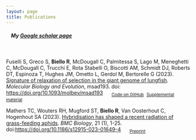 ```yaml
---
layout: page
title: Publications
---
```


##### &nbsp;&nbsp;&nbsp; My [Google scholar page](https://scholar.google.com/citations?user=yTnUnBEAAAAJ&hl=en)

&nbsp;

Fuselli S, Greco S, **Biello R**, McDougall C, Palmitessa S, Lago M, Meneghetti C, McDougall C, Trucchi E, Rota Stabelli O, Biscotti AM, Schmidt DJ, Roberts DT, Espinoza T, Hughes JM, Ometto L, Gerdol M, Bertorelle G (2023). [Signature of relaxation of selection in the giant genome of lungfish](https://academic.oup.com/mbe/article/40/9/msad193/7261328?login=false). *Molecular Biology and Evolution*, msad193. doi: https://doi.org/10.1093/molbev/msad193
&nbsp;&nbsp;&nbsp;&nbsp; <sub>[Code on GitHub](https://github.com/rsbiello/Lungfish_relax)</sub> &nbsp;<sub>[Supplemental material](https://oup.silverchair-cdn.com/oup/backfile/Content_public/Journal/mbe/40/9/10.1093_molbev_msad193/1/msad193_supplementary_data.pdf?Expires=1698590171&Signature=CyDBqhhlssbD4zdiLuLKfjPpxSF4HByeB5POlCw5IexfyzqSpclWYEDP8CqT6jfLX0TDaWZkfua7SyjK0rXvZgcV-kd~vylpCo9bQQ9mVGb5gSoJzxVOOu~sn1m3qfX~Dndx0WyWg9myWo2-CSJU0wPtmBPqr7SQjKRBR~jX1jZdVSKsT8WihpOj1ObZezb4x0rRFNim7CCpL-keId08pUYB01NvQht6EoRayV3eAnQmsfXC10aw8f4IkMwV-wepOgAMUilsHffF6-3cRzGzwO9PugVuEgK0DCFSc28rMm2yi~PqE2IT1bhAex0sKqy7zKjXuSXbj0uDOAOdy88Ipw__&Key-Pair-Id=APKAIE5G5CRDK6RD3PGA)</sub>

Mathers TC, Wouters RH, Mugford ST, **Biello R**, Van Oosterhout C, Hogenhout SA (2023). [Hybridisation has shaped a recent radiation of grass-feeding aphids](https://bmcbiol.biomedcentral.com/articles/10.1186/s12915-023-01649-4). *BMC Biology*, 21 (1), 1-25. doi:https://doi.org/10.1186/s12915-023-01649-4
&nbsp;&nbsp;&nbsp;&nbsp; <sub>[Preprint](https://www.biorxiv.org/content/10.1101/2022.09.27.509720v1)</sub> 
